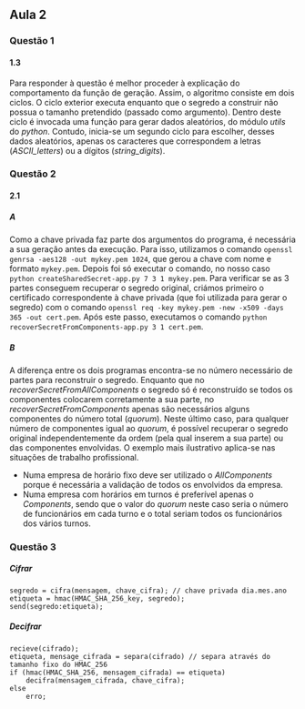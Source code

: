 ## Aula 2

### Questão 1

#### 1.3
Para responder à questão é melhor proceder à explicação do comportamento da função de geração. Assim, o algoritmo consiste em dois ciclos. O ciclo exterior executa enquanto que o segredo a construir não possua o tamanho pretendido (passado como argumento). Dentro deste ciclo é invocada uma função para gerar dados aleatórios, do módulo *utils* do *python*. Contudo, inicia-se um segundo ciclo para escolher, desses dados aleatórios, apenas os caracteres que correspondem a letras (*ASCII_letters*) ou a dígitos (*string_digits*).

### Questão 2

#### 2.1

##### A
Como a chave privada faz parte dos argumentos do programa, é necessária a sua geração antes da execução. Para isso, utilizamos o comando ```openssl genrsa -aes128 -out mykey.pem 1024```, que gerou a chave com nome e formato ```mykey.pem```. Depois foi só executar o comando, no nosso caso ```python createSharedSecret-app.py 7 3 1 mykey.pem```.
Para verificar se as 3 partes conseguem recuperar o segredo original, criámos primeiro o certificado correspondente à chave privada (que foi utilizada para gerar o segredo) com o comando ```openssl req -key mykey.pem -new -x509 -days 365 -out cert.pem```. Após este passo, executamos o comando ```python recoverSecretFromComponents-app.py 3 1 cert.pem```.

##### B
A diferença entre os dois programas encontra-se no número necessário de partes para reconstruir o segredo. Enquanto que no *recoverSecretFromAllComponents* o segredo só é reconstruído se todos os componentes colocarem corretamente a sua parte, no *recoverSecretFromComponents* apenas são necessários alguns componentes do número total (*quorum*). Neste último caso, para qualquer número de componentes igual ao *quorum*, é possível recuperar o segredo original independentemente da ordem (pela qual inserem a sua parte) ou das componentes envolvidas.
O exemplo mais ilustrativo aplica-se nas situações de trabalho profissional.
- Numa empresa de horário fixo deve ser utilizado o *AllComponents* porque é necessária a validação de todos os envolvidos da empresa.
- Numa empresa com horários em turnos é preferível apenas o *Components*, sendo que o valor do *quorum* neste caso seria o número de funcionários em cada turno e o total seriam todos os funcionários dos vários turnos.

### Questão 3
##### Cifrar
```
segredo = cifra(mensagem, chave_cifra); // chave privada dia.mes.ano
etiqueta = hmac(HMAC_SHA_256_key, segredo);
send(segredo:etiqueta);
```
##### Decifrar
```
recieve(cifrado);
etiqueta, mensage_cifrada = separa(cifrado) // separa através do tamanho fixo do HMAC_256
if (hmac(HMAC_SHA_256, mensagem_cifrada) == etiqueta)
	decifra(mensagem_cifrada, chave_cifra);
else
	erro;
```
